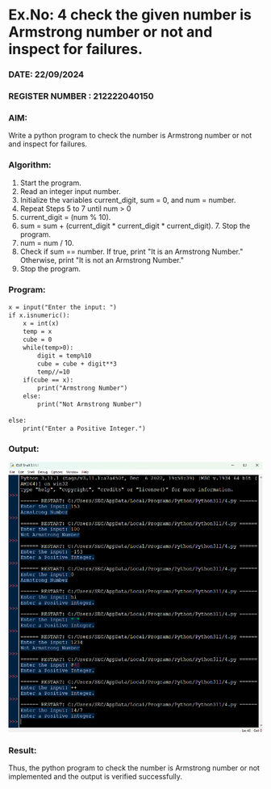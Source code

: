 # Ex.No: 4 check the given number is Armstrong number or not and inspect for failures.
### DATE:  22/09/2024                                                                          
### REGISTER NUMBER : 212222040150
### AIM: 
Write a python program to check the number is Armstrong number or not and inspect for failures.

### Algorithm:
1.  Start the program.
2.	Read an integer input number.
3.	Initialize the variables current_digit, sum = 0, and num = number.
4.	Repeat Steps 5 to 7 until num > 0
5.	current_digit = (num % 10).
6.	sum = sum + (current_digit * current_digit * current_digit). 7. Stop the program.
7.	num = num / 10.
8.	Check if sum == number. If true, print "It is an Armstrong Number." Otherwise, print "It is not an Armstrong Number."
9.	Stop the program.

### Program:

```
x = input("Enter the input: ")
if x.isnumeric(): 
    x = int(x) 
    temp = x 
    cube = 0 
    while(temp>0): 
        digit = temp%10 
        cube = cube + digit**3
        temp//=10 
    if(cube == x): 
        print("Armstrong Number") 
    else: 
        print("Not Armstrong Number")
        
else: 
    print("Enter a Positive Integer.")

```











### Output:
![alt text](4.png)





### Result:
Thus, the python program to check the number is Armstrong number or not implemented and the output is verified successfully.



